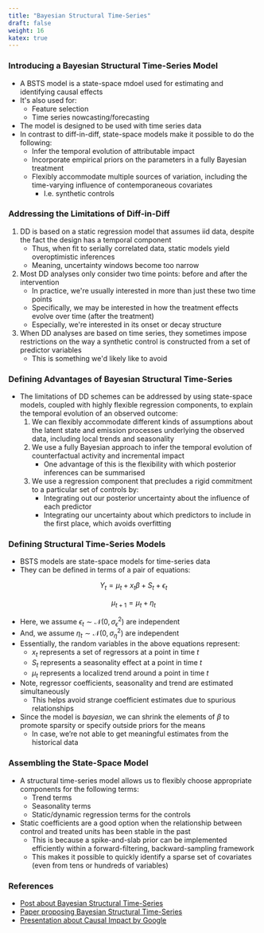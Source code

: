 ```yaml
---
title: "Bayesian Structural Time-Series"
draft: false
weight: 16
katex: true
---
```


### Introducing a Bayesian Structural Time-Series Model
- A BSTS model is a state-space mdoel used for estimating and identifying causal effects
- It's also used for:
    - Feature selection
    - Time series nowcasting/forecasting
- The model is designed to be used with time series data
- In contrast to diff-in-diff, state-space models make it possible to do the following:
    - Infer the temporal evolution of attributable impact
    - Incorporate empirical priors on the parameters in a fully Bayesian treatment
    - Flexibly accommodate multiple sources of variation, including the time-varying influence of contemporaneous covariates
        - I.e. synthetic controls

### Addressing the Limitations of Diff-in-Diff
1. DD is based on a static regression model that assumes iid data, despite the fact the design has a temporal component
    - Thus, when fit to serially correlated data, static models yield overoptimistic inferences
    - Meaning, uncertainty windows become too narrow
2. Most DD analyses only consider two time points: before and after the intervention
    - In practice, we're usually interested in more than just these two time points
    - Specifically, we may be interested in how the treatment effects evolve over time (after the treatment)
    - Especially, we're interested in its onset or decay structure
3. When DD analyses are based on time series, they sometimes impose restrictions on the way a synthetic control is constructed from a set of predictor variables
    - This is something we'd likely like to avoid

### Defining Advantages of Bayesian Structural Time-Series
- The limitations of DD schemes can be addressed by using state-space models, coupled with highly flexible regression components, to explain the temporal evolution of an observed outcome:
    1. We can flexibly accommodate different kinds of assumptions about the latent state and emission processes underlying the observed data, including local trends and seasonality
    2. We use a fully Bayesian approach to infer the temporal evolution of counterfactual activity and incremental impact
        - One advantage of this is the flexibility with which posterior inferences can be summarised
    3. We use a regression component that precludes a rigid commitment to a particular set of controls by:
        - Integrating out our posterior uncertainty about the influence of each predictor
        - Integrating our uncertainty about which predictors to include in the first place, which avoids overfitting

### Defining Structural Time-Series Models
- BSTS models are state-space models for time-series data
- They can be defined in terms of a pair of equations:

$$
Y_{t} = \mu_{t} + x_{t} \beta + S_{t} + \epsilon_{t}
$$

$$
\mu_{t+1} = \mu_{t} + \eta_{t}
$$

- Here, we assume $\epsilon_{t} \sim \mathcal{N}(0, \sigma_{\epsilon}^{2})$ are independent
- And, we assume $\eta_{t} \sim \mathcal{N}(0, \sigma_{\eta}^{2})$ are independent
- Essentially, the random variables in the above equations represent:
    - $x_{t}$ represents a set of regressors at a point in time $t$
    - $S_{t}$ represents a seasonality effect at a point in time $t$
    - $\mu_{t}$ represents a localized trend around a point in time $t$
- Note, regressor coefficients, seasonality and trend are estimated simultaneously
    - This helps avoid strange coefficient estimates due to spurious relationships
- Since the model is *bayesian*, we can shrink the elements of $\beta$ to promote sparsity or specify outside priors for the means
    - In case, we’re not able to get meaningful estimates from the historical data

### Assembling the State-Space Model
- A structural time-series model allows us
to flexibly choose appropriate components for the following terms:
    - Trend terms
    - Seasonality terms
    - Static/dynamic regression terms for the controls
- Static coefficients are a good option when the relationship between control and treated units has been stable in the past
    - This is because a spike-and-slab prior can be implemented efficiently within a forward-filtering, backward-sampling framework
    - This makes it possible to quickly identify a sparse set of covariates (even from tens or hundreds of variables)

### References
- [Post about Bayesian Structural Time-Series](https://multithreaded.stitchfix.com/blog/2016/04/21/forget-arima/)
- [Paper proposing Bayesian Structural Time-Series](https://arxiv.org/pdf/1506.00356.pdf)
- [Presentation about Causal Impact by Google](https://www.youtube.com/watch?v=GTgZfCltMm8)